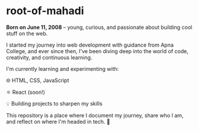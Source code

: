 # root-of-mahadi
<b>Born on June 11, 2008</b> – young, curious, and passionate about building cool stuff on the web.

I started my journey into web development with guidance from Apna College, and ever since then, I've been diving deep into the world of code, creativity, and continuous learning.

I'm currently learning and experimenting with:

🌐 HTML, CSS, JavaScript

⚛️ React (soon!)

💡 Building projects to sharpen my skills

This repository is a place where I document my journey, share who I am, and reflect on where I'm headed in tech. 🚀
